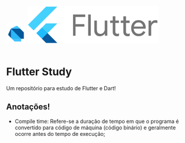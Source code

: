 <img src='.github/logo_dart_192px.svg' width='53px' >
<img src='.github/flutter-lockup.png' width='353px'>
<br><br>

# Flutter Study
Um repositório para estudo de Flutter e Dart!

## Anotações!
- Compile time: Refere-se a duração de tempo em que o programa é convertido para código de máquina (código binário) e geralmente ocorre antes do tempo de execução;





